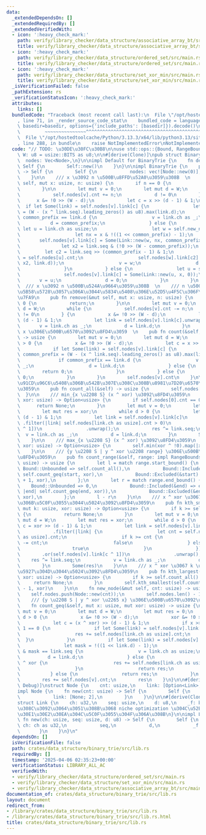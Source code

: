 ```yaml
---
data:
  _extendedDependsOn: []
  _extendedRequiredBy: []
  _extendedVerifiedWith:
  - icon: ':heavy_check_mark:'
    path: verify/library_checker/data_structure/associative_array_bt/src/main.rs
    title: verify/library_checker/data_structure/associative_array_bt/src/main.rs
  - icon: ':heavy_check_mark:'
    path: verify/library_checker/data_structure/ordered_set/src/main.rs
    title: verify/library_checker/data_structure/ordered_set/src/main.rs
  - icon: ':heavy_check_mark:'
    path: verify/library_checker/data_structure/set_xor_min/src/main.rs
    title: verify/library_checker/data_structure/set_xor_min/src/main.rs
  _isVerificationFailed: false
  _pathExtension: rs
  _verificationStatusIcon: ':heavy_check_mark:'
  attributes:
    links: []
  bundledCode: "Traceback (most recent call last):\n  File \"/opt/hostedtoolcache/Python/3.13.3/x64/lib/python3.13/site-packages/onlinejudge_verify/documentation/build.py\"\
    , line 71, in _render_source_code_stat\n    bundled_code = language.bundle(stat.path,\
    \ basedir=basedir, options={'include_paths': [basedir]}).decode()\n          \
    \         ~~~~~~~~~~~~~~~^^^^^^^^^^^^^^^^^^^^^^^^^^^^^^^^^^^^^^^^^^^^^^^^^^^^^^^^^^^^^^^^^^\n\
    \  File \"/opt/hostedtoolcache/Python/3.13.3/x64/lib/python3.13/site-packages/onlinejudge_verify/languages/rust.py\"\
    , line 288, in bundle\n    raise NotImplementedError\nNotImplementedError\n"
  code: "// TODO: \u30DE\u30FC\u30B8\n\nuse std::ops::{Bound, RangeBounds};\n\nconst\
    \ W: u8 = usize::BITS as u8;\n\n#[derive(Clone)]\npub struct BinaryTrie {\n  \
    \  nodes: Vec<Node>,\n}\n\nimpl Default for BinaryTrie {\n    fn default() ->\
    \ Self {\n        Self::new()\n    }\n}\n\nimpl BinaryTrie {\n    pub fn new()\
    \ -> Self {\n        Self {\n            nodes: vec![Node::new(0)],\n        }\n\
    \    }\n\n    /// x \u3092 n \u500B\u8FFD\u52A0\u3059\u308B  \n    pub fn insert(&mut\
    \ self, mut x: usize, n: usize) {\n        if n == 0 {\n            return;\n\
    \        }\n\n        let mut v = 0;\n        let mut d = W;\n        while {\n\
    \            self.nodes[v].cnt += n;\n            d != 0\n        } {\n      \
    \      x &= !0 >> (W - d);\n            let c = x >> (d - 1) & 1;\n          \
    \  if let Some(link) = self.nodes[v].link[c] {\n                let common_prefix\
    \ = (W - (x ^ link.seq).leading_zeros() as u8).max(link.d);\n                if\
    \ common_prefix == link.d {\n                    v = link.ch as _;\n         \
    \           d = common_prefix;\n                } else {\n                   \
    \ let u = link.ch as usize;\n                    let w = self.new_node(self.nodes[u].cnt);\n\
    \                    let nx = x & !((1 << common_prefix) - 1);\n             \
    \       self.nodes[v].link[c] = Some(Link::new(w, nx, common_prefix));\n     \
    \               let x2 = link.seq & (!0 >> (W - common_prefix));\n           \
    \         let c2 = link.seq >> (common_prefix - 1) & 1;\n                    self.nodes[w].cnt\
    \ = self.nodes[u].cnt;\n                    self.nodes[w].link[c2] = Some(Link::new(u,\
    \ x2, link.d));\n                    v = w;\n                    d = common_prefix;\n\
    \                }\n            } else {\n                let u = self.new_node(0);\n\
    \                self.nodes[v].link[c] = Some(Link::new(u, x, 0));\n         \
    \       v = u;\n                d = 0;\n            }\n        }\n    }\n\n  \
    \  /// x \u3092 n \u500B\u524A\u9664\u3059\u308B  \n    /// n \u500B\u4EE5\u4E0A\
    \u5B58\u5728\u3057\u306A\u3044\u5834\u5408\u306E\u52D5\u4F5C\u306F\u672A\u5B9A\
    \u7FA9\n    pub fn remove(&mut self, mut x: usize, n: usize) {\n        if n ==\
    \ 0 {\n            return;\n        }\n\n        let mut v = 0;\n        let mut\
    \ d = W;\n        while {\n            self.nodes[v].cnt -= n;\n            d\
    \ != 0\n        } {\n            x &= !0 >> (W - d);\n            let c = x >>\
    \ (d - 1) & 1;\n            let link = self.nodes[v].link[c].unwrap();\n     \
    \       v = link.ch as _;\n            d = link.d;\n        }\n    }\n\n    ///\
    \ x \u306E\u500B\u6570\u3092\u8FD4\u3059  \n    pub fn count(&self, mut x: usize)\
    \ -> usize {\n        let mut v = 0;\n        let mut d = W;\n        while d\
    \ > 0 {\n            x &= !0 >> (W - d);\n            let c = x >> (d - 1) & 1;\n\
    \            if let Some(link) = self.nodes[v].link[c] {\n                let\
    \ common_prefix = (W - (x ^ link.seq).leading_zeros() as u8).max(link.d);\n  \
    \              if common_prefix == link.d {\n                    v = link.ch as\
    \ _;\n                    d = link.d;\n                } else {\n            \
    \        return 0;\n                }\n            } else {\n                return\
    \ 0;\n            }\n        }\n        self.nodes[v].cnt\n    }\n\n    /// \u591A\
    \u91CD\u96C6\u5408\u306B\u542B\u307E\u308C\u308B\u8981\u7D20\u6570\u3092\u8FD4\
    \u3059\n    pub fn count_all(&self) -> usize {\n        self.nodes[0].cnt\n  \
    \  }\n\n    /// min_{x \u2208 S} (x ^ xor) \u3092\u8FD4\u3059\n    pub fn min(&self,\
    \ xor: usize) -> Option<usize> {\n        if self.nodes[0].cnt == 0 {\n      \
    \      return None;\n        }\n        let mut v = 0;\n        let mut d = W;\n\
    \        let mut res = xor;\n        while d > 0 {\n            let c = xor >>\
    \ (d - 1) & 1;\n            let link = self.nodes[v].link[c]\n               \
    \ .filter(|link| self.nodes[link.ch as usize].cnt > 0)\n                .or(self.nodes[v].link[c\
    \ ^ 1])\n                .unwrap();\n            res ^= link.seq;\n          \
    \  v = link.ch as _;\n            d = link.d;\n        }\n        Some(res)\n\
    \    }\n\n    /// max_{x \u2208 S} (x ^ xor) \u3092\u8FD4\u3059\n    pub fn max(&self,\
    \ xor: usize) -> Option<usize> {\n        self.min(xor ^ !0).map(|x| x ^ !0)\n\
    \    }\n\n    /// {y \u2208 S | y ^ xor \u2208 range} \u306E\u500B\u6570\u3092\
    \u8FD4\u3059\n    pub fn count_range(&self, range: impl RangeBounds<usize>, xor:\
    \ usize) -> usize {\n        let l = match range.start_bound() {\n           \
    \ Bound::Unbounded => self.count_all(),\n            Bound::Included(&start) =>\
    \ self.count_geq(start, xor),\n            Bound::Excluded(&start) => self.count_geq(start\
    \ + 1, xor),\n        };\n        let r = match range.end_bound() {\n        \
    \    Bound::Unbounded => 0,\n            Bound::Included(&end) => end.checked_add(1).map_or(0,\
    \ |end| self.count_geq(end, xor)),\n            Bound::Excluded(&end) => self.count_geq(end,\
    \ xor),\n        };\n        l - r\n    }\n\n    /// x ^ xor \u3067 k \u756A\u76EE\
    \u306B\u5C0F\u3055\u3044\u5024\u3092\u8FD4\u3059\n    pub fn kth_smallest(&self,\
    \ mut k: usize, xor: usize) -> Option<usize> {\n        if k >= self.count_all()\
    \ {\n            return None;\n        }\n        let mut v = 0;\n        let\
    \ mut d = W;\n        let mut res = xor;\n        while d > 0 {\n            let\
    \ c = xor >> (d - 1) & 1;\n            let link = self.nodes[v].link[c]\n    \
    \            .filter(|link| {\n                    let cnt = self.nodes[link.ch\
    \ as usize].cnt;\n                    if k >= cnt {\n                        k\
    \ -= cnt;\n                        false\n                    } else {\n     \
    \                   true\n                    }\n                })\n        \
    \        .or(self.nodes[v].link[c ^ 1])\n                .unwrap();\n        \
    \    res ^= link.seq;\n            v = link.ch as _;\n            d = link.d;\n\
    \        }\n        Some(res)\n    }\n\n    /// x ^ xor \u3067 k \u756A\u76EE\u306B\
    \u5927\u304D\u3044\u5024\u3092\u8FD4\u3059\n    pub fn kth_largest(&self, k: usize,\
    \ xor: usize) -> Option<usize> {\n        if k >= self.count_all() {\n       \
    \     return None;\n        }\n        self.kth_smallest(self.count_all() - k\
    \ - 1, xor)\n    }\n\n    fn new_node(&mut self, cnt: usize) -> usize {\n    \
    \    self.nodes.push(Node::new(cnt));\n        self.nodes.len() - 1\n    }\n\n\
    \    /// {y \u2208 S | y ^ xor \u2265 x} \u306E\u500B\u6570\u3092\u8FD4\u3059\n\
    \    fn count_geq(&self, mut x: usize, mut xor: usize) -> usize {\n        let\
    \ mut v = 0;\n        let mut d = W;\n        let mut res = 0;\n        while\
    \ d > 0 {\n            x &= !0 >> (W - d);\n            xor &= !0 >> (W - d);\n\
    \            let c = (x ^ xor) >> (d - 1) & 1;\n            if x >> (d - 1) &\
    \ 1 == 0 {\n                if let Some(link) = self.nodes[v].link[c ^ 1] {\n\
    \                    res += self.nodes[link.ch as usize].cnt;\n              \
    \  }\n            }\n            if let Some(link) = self.nodes[v].link[c] {\n\
    \                let mask = !((1 << link.d) - 1);\n                if (x ^ xor)\
    \ & mask == link.seq {\n                    v = link.ch as usize;\n          \
    \          d = link.d;\n                } else {\n                    if x < link.seq\
    \ ^ xor {\n                        res += self.nodes[link.ch as usize].cnt;\n\
    \                    }\n                    return res;\n                }\n \
    \           } else {\n                return res;\n            }\n        }\n\
    \        res += self.nodes[v].cnt;\n        res\n    }\n}\n\n#[derive(Clone, Copy,\
    \ Debug)]\nstruct Node {\n    cnt: usize,\n    link: [Option<Link>; 2],\n}\n\n\
    impl Node {\n    fn new(cnt: usize) -> Self {\n        Self {\n            cnt,\n\
    \            link: [None; 2],\n        }\n    }\n}\n\n#[derive(Clone, Copy, Debug)]\n\
    struct Link {\n    ch: u32,\n    seq: usize,\n    d: u8,\n    _f: bool, // \u3053\
    \u308C\u3092\u3064\u3051\u308B\u3068 niche optimization \u304C\u52B9\u3044\u3066\
    \u30E1\u30E2\u30EA\u304C\u5C0F\u3055\u304F\u306A\u308B\n}\n\nimpl Link {\n   \
    \ fn new(ch: usize, seq: usize, d: u8) -> Self {\n        Self {\n           \
    \ ch: ch as u32,\n            seq,\n            d,\n            _f: false,\n \
    \       }\n    }\n}\n"
  dependsOn: []
  isVerificationFile: false
  path: crates/data_structure/binary_trie/src/lib.rs
  requiredBy: []
  timestamp: '2025-04-06 02:35:23+00:00'
  verificationStatus: LIBRARY_ALL_AC
  verifiedWith:
  - verify/library_checker/data_structure/ordered_set/src/main.rs
  - verify/library_checker/data_structure/set_xor_min/src/main.rs
  - verify/library_checker/data_structure/associative_array_bt/src/main.rs
documentation_of: crates/data_structure/binary_trie/src/lib.rs
layout: document
redirect_from:
- /library/crates/data_structure/binary_trie/src/lib.rs
- /library/crates/data_structure/binary_trie/src/lib.rs.html
title: crates/data_structure/binary_trie/src/lib.rs
---
```

